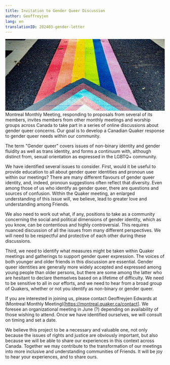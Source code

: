 ```yaml
---
title: Invitation to Gender Queer Discussion
author: Geoffreyjen
lang: en
translationID: 202403-gender-letter
---
```

![Gender queer flag](/assets/images/posts/gender-queer.jpg)
Montreal Monthly Meeting, responding to proposals from several of its members, invites members from other monthly meetings and worship groups across Canada to take part in a series of online discussions about gender queer concerns. Our goal is to develop a Canadian Quaker response to gender queer needs within our community.

The term "Gender queer" covers issues of non-binary identity and gender fluidity as well as trans identity, and forms a continuum with, although distinct from, sexual orientation as expressed in the LGBTQ+ community.

We have identified several issues to consider. First, would it be useful to provide education to all about gender queer identities and pronoun use within our meetings? There are many different flavours of gender queer identity, and, indeed, pronoun suggestions often reflect that diversity. Even among those of us who identify as gender queer, there are questions and sources of confusion. Within the Quaker meeting, an enlarged understanding of this issue will, we believe, lead to greater love and understanding among Friends.

We also need to work out what, if any, positions to take as a community concerning the social and political dimensions of gender identity, which as you know, can be contentious and highly controversial. This requires nuanced discussion of all the issues from many different perspectives. We will need to be respectful and protective of each other during these discussions.

Third, we need to identify what measures might be taken within Quaker meetings and gatherings to support gender queer expression. The voices of both younger and older friends in this discussion are essential. Gender queer identities are generally more widely accepted and expressed among young people than older persons, but there are some among the latter who are hesitant to declare themselves based on a lifetime of difficulty. We need to be sensitive to all in our efforts, and we need to hear from a broad group of Quakers, whether or not you identify as non-binary or gender queer.

If you are interested in joining us, please contact Geoffreyjen Edwards at (Montreal Monthly Meeting)[https://montreal.quaker.ca/contact]. We foresee an organizational meeting in June (?) depending on availability of those wishing to attend. Once we have identified ourselves, we will consult on timing and set a date.

We believe this project to be a necessary and valuable one, not only because the issues of rights and justice are obviously important, but also because we will be able to share our experiences in this context across Canada. Together we may contribute to the transformation of our meetings into more inclusive and understanding communities of Friends. It will be joy to hear your experiences, and to share ours.
